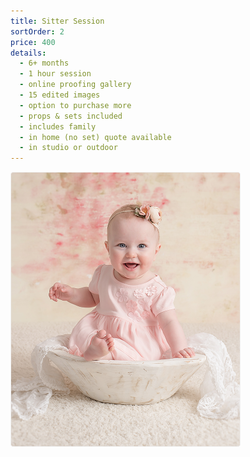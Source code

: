 ```yaml
---
title: Sitter Session
sortOrder: 2
price: 400
details:
  - 6+ months
  - 1 hour session
  - online proofing gallery
  - 15 edited images
  - option to purchase more
  - props & sets included
  - includes family
  - in home (no set) quote available
  - in studio or outdoor
---
```


![Sitter Milestone](../../assets/sitterMilestone.png)
